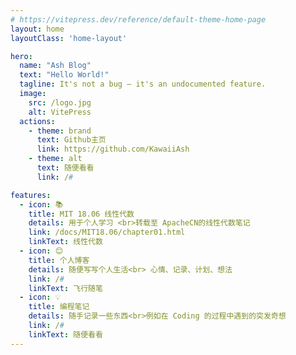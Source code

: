 ```yaml
---
# https://vitepress.dev/reference/default-theme-home-page
layout: home
layoutClass: 'home-layout'

hero:
  name: "Ash Blog"
  text: "Hello World!"
  tagline: It's not a bug – it's an undocumented feature.
  image:
    src: /logo.jpg
    alt: VitePress
  actions:
    - theme: brand
      text: Github主页
      link: https://github.com/KawaiiAsh
    - theme: alt
      text: 随便看看
      link: /#

features:
  - icon: 📚
    title: MIT 18.06 线性代数
    details: 用于个人学习 <br>转载至 ApacheCN的线性代数笔记
    link: /docs/MIT18.06/chapter01.html
    linkText: 线性代数
  - icon: 😊
    title: 个人博客
    details: 随便写写个人生活<br> 心情、记录、计划、想法
    link: /#
    linkText: 飞行随笔
  - icon: 💡
    title: 编程笔记
    details: 随手记录一些东西<br>例如在 Coding 的过程中遇到的突发奇想
    link: /#
    linkText: 随便看看
---
```


<style>
home-layout .image-src:hover {
  transform: translate(-50%, -50%) rotate(666turn);
  transition: transform 59s 1s cubic-bezier(0.3, 0, 0.8, 1);
}

home-layout .details small {
  opacity: 0.8;
}

home-layout .item:last-child .details {
  display: flex;
  justify-content: flex-end;
  align-items: end;
}
</style>
